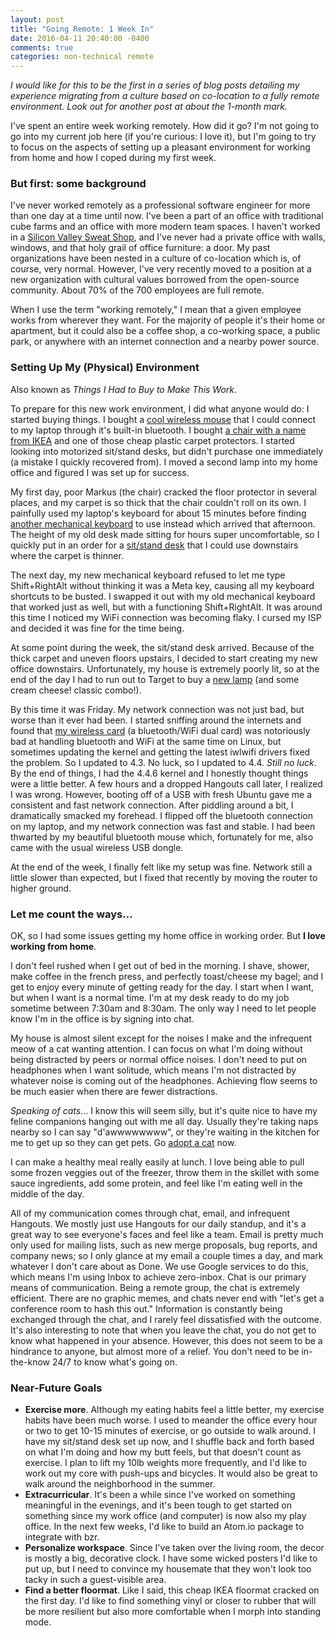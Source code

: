 ```yaml
---
layout: post
title: "Going Remote: 1 Week In"
date: 2016-04-11 20:40:00 -0400
comments: true
categories: non-technical remote
---
```


_I would like for this to be the first in a series of blog posts detailing my experience migrating from a culture based on co-location to a fully remote environment. Look out for another post at about the 1-month mark._

I've spent an entire week working remotely. How did it go? I'm not going to go into my current job here (if you're curious: I love it), but I'm going to try to focus on the aspects of setting up a pleasant environment for working from home and how I coped during my first week.

### But first: some background ###

I've never worked remotely as a professional software engineer for more than one day at a time until now. I've been a part of an office with traditional cube farms and an office with more modern team spaces. I haven't worked in a [Silicon Valley Sweat Shop](https://twitter.com/ptone/status/582764080219320323), and I've never had a private office with walls, windows, and that holy grail of office furniture: a door. My past organizations have been nested in a culture of co-location which is, of course, very normal. However, I've very recently moved to a position at a new organization with cultural values borrowed from the open-source community. About 70% of the 700 employees are full remote.

When I use the term "working remotely," I mean that a given employee works from wherever they want. For the majority of people it's their home or apartment, but it could also be a coffee shop, a co-working space, a public park, or anywhere with an internet connection and a nearby power source.

### Setting Up My (Physical) Environment ###

Also known as _Things I Had to Buy to Make This Work_.

To prepare for this new work environment, I did what anyone would do: I started buying things. I bought a [cool wireless mouse](http://amzn.to/1Q3HywG) that I could connect to my laptop through it's built-in bluetooth. I bought [a chair with a name from IKEA](http://www.ikea.com/us/en/catalog/products/00103102/#/90289172) and one of those cheap plastic carpet protectors. I started looking into motorized sit/stand desks, but didn't purchase one immediately (a mistake I quickly recovered from). I moved a second lamp into my home office and figured I was set up for success.

My first day, poor Markus (the chair) cracked the floor protector in several places, and my carpet is so thick that the chair couldn't roll on its own. I painfully used my laptop's keyboard for about 15 minutes before finding [another mechanical keyboard](http://amzn.to/1MqycR8) to use instead which arrived that afternoon. The height of my old desk made sitting for hours super uncomfortable, so I quickly put in an order for a [sit/stand desk](https://www.myupdesk.com/) that I could use downstairs where the carpet is thinner.

The next day, my new mechanical keyboard refused to let me type Shift+RightAlt without thinking it was a Meta key, causing all my keyboard shortcuts to be busted. I swapped it out with my old mechanical keyboard that worked just as well, but with a functioning Shift+RightAlt. It was around this time I noticed my WiFi connection was becoming flaky. I cursed my ISP and decided it was fine for the time being.

At some point during the week, the sit/stand desk arrived. Because of the thick carpet and uneven floors upstairs, I decided to start creating my new office downstairs. Unfortunately, my house is extremely poorly lit, so at the end of the day I had to run out to Target to buy a [new lamp](http://www.target.com/p/threshold-torchiere-floor-lamp-with-alabaster-glass-shade-oil-rubbed-bronze/-/A-14580986) (and some cream cheese! classic combo!).

By this time it was Friday. My network connection was not just bad, but worse than it ever had been. I started sniffing around the internets and found that [my wireless card](https://www-ssl.intel.com/content/www/us/en/wireless-products/dual-band-wireless-ac-7260-bluetooth.html) (a bluetooth/WiFi dual card) was notoriously bad at handling bluetooth and WiFi at the same time on Linux, but sometimes updating the kernel and getting the latest iwlwifi drivers fixed the problem. So I updated to 4.3. No luck, so I updated to 4.4. _Still no luck_. By the end of things, I had the 4.4.6 kernel and I honestly thought things were a little better. A few hours and a dropped Hangouts call later, I realized I was wrong. However, booting off of a USB with fresh Ubuntu gave me a consistent and fast network connection. After piddling around a bit, I dramatically smacked my forehead. I flipped off the bluetooth connection on my laptop, and my network connection was fast and stable. I had been thwarted by my beautiful bluetooth mouse which, fortunately for me, also came with the usual wireless USB dongle.

At the end of the week, I finally felt like my setup was fine. Network still a little slower than expected, but I fixed that recently by moving the router to higher ground.

### Let me count the ways... ###

OK, so I had some issues getting my home office in working order. But __I love working from home__.

I don't feel rushed when I get out of bed in the morning. I shave, shower, make coffee in the french press, and perfectly toast/cheese my bagel; and I get to enjoy every minute of getting ready for the day. I start when I want, but when I want is a normal time. I'm at my desk ready to do my job sometime between 7:30am and 8:30am. The only way I need to let people know I'm in the office is by signing into chat.

My house is almost silent except for the noises I make and the infrequent meow of a cat wanting attention. I can focus on what I'm doing without being distracted by peers or normal office noises. I don't need to put on headphones when I want solitude, which means I'm not distracted by whatever noise is coming out of the headphones. Achieving flow seems to be much easier when there are fewer distractions.

_Speaking of cats_... I know this will seem silly, but it's quite nice to have my feline companions hanging out with me all day. Usually they're taking naps nearby so I can say "d'awwwwwwww", or they're waiting in the kitchen for me to get up so they can get pets. Go [adopt a cat](http://www.adoptapet.com/cat-adoption) now.

I can make a healthy meal really easily at lunch. I love being able to pull some frozen veggies out of the freezer, throw them in the skillet with some sauce ingredients, add some protein, and feel like I'm eating well in the middle of the day.

All of my communication comes through chat, email, and infrequent Hangouts. We mostly just use Hangouts for our daily standup, and it's a great way to see everyone's faces and feel like a team. Email is pretty much only used for mailing lists, such as new merge proposals, bug reports, and company news; so I only glance at my email a couple times a day, and mark whatever I don't care about as Done. We use Google services to do this, which means I'm using Inbox to achieve zero-inbox. Chat is our primary means of communication. Being a remote group, the chat is extremely efficient. There are no graphic memes, and chats never end with "let's get a conference room to hash this out." Information is constantly being exchanged through the chat, and I rarely feel dissatisfied with the outcome. It's also interesting to note that when you leave the chat, you do not get to know what happened in your absence. However, this does not seem to be a hindrance to anyone, but almost more of a relief. You don't need to be in-the-know 24/7 to know what's going on.

### Near-Future Goals ###

* __Exercise more__. Although my eating habits feel a little better, my exercise habits have been much worse. I used to meander the office every hour or two to get 10-15 minutes of exercise, or go outside to walk around. I have my sit/stand desk set up now, and I shuffle back and forth based on what I'm doing and how my butt feels, but that doesn't count as exercise. I plan to lift my 10lb weights more frequently, and I'd like to work out my core with push-ups and bicycles. It would also be great to walk around the neighborhood in the summer.
* __Extracurricular__. It's been a while since I've worked on something meaningful in the evenings, and it's been tough to get started on something since my work office (and computer) is now also my play office. In the next few weeks, I'd like to build an Atom.io package to integrate with bzr.
* __Personalize workspace__. Since I've taken over the living room, the decor is mostly a big, decorative clock. I have some wicked posters I'd like to put up, but I need to convince my housemate that they won't look too tacky in such a guest-visible area.
* __Find a better floormat__. Like I said, this cheap IKEA floormat cracked on the first day. I'd like to find something vinyl or closer to rubber that will be more resilient but also more comfortable when I morph into standing mode.
